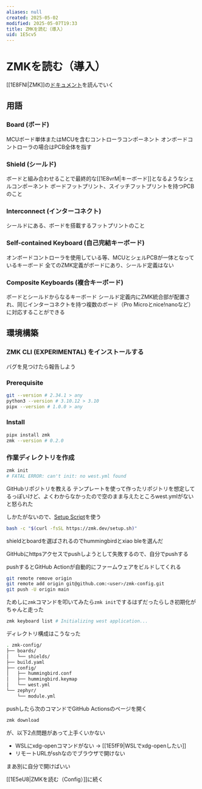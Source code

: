 ```yaml
---
aliases: null
created: 2025-05-02
modified: 2025-05-07T19:33
title: ZMKを読む（導入）
uid: 1E5cv5
---
```


# ZMKを読む（導入）

[[1E8FNl|ZMK]]の[ドキュメント](https://zmk.dev/docs)を読んでいく

## 用語

### Board (ボード)

MCUボード単体またはMCUを含むコントローラコンポーネント
オンボードコントローラの場合はPCB全体を指す

### Shield (シールド)

ボードと組み合わせることで最終的な[[1E8vrM|キーボード]]となるようなシェルコンポーネント
ボードフットプリント、スイッチフットプリントを持つPCBのこと

### Interconnect (インターコネクト)

シールドにある、ボードを搭載するフットプリントのこと

### Self-contained Keyboard (自己完結キーボード)

オンボードコントローラを使用している等、MCUとシェルPCBが一体となっているキーボード
全てのZMK定義がボードにあり、シールド定義はない

### Composite Keyboards (複合キーボード)

ボードとシールドからなるキーボード
シールド定義内にZMK統合部が配置され、同じインターコネクトを持つ複数のボード（Pro Microとnice!nanoなど）に対応することができる

## 環境構築

### ZMK CLI (EXPERIMENTAL) をインストールする

バグを見つけたら報告しよう

### Prerequisite

```zsh title="zsh"
git --version # 2.34.1 > any
python3 --version # 3.10.12 > 3.10
pipx --version # 1.0.0 > any
```

### Install

```zsh title="zsh"
pipx install zmk
zmk --version # 0.2.0
```

### 作業ディレクトリを作成

```zsh title="zsh"
zmk init
# FATAL ERROR: can't init: no west.yml found 
```

GitHubリポジトリを教える
テンプレートを使って作ったリポジトリを想定してるっぽいけど、よくわからなかったので空のまま与えたところwest.ymlがないと怒られた

しかたがないので、[Setup Script](https://zmk.dev/docs/user-setup#user-config-setup-script)を使う

```zsh title="zsh"
bash -c "$(curl -fsSL https://zmk.dev/setup.sh)"
```

shieldとboardを選ばされるのでhummingbirdとxiao bleを選んだ

GitHubにhttpsアクセスでpushしようとして失敗するので、自分でpushする

pushするとGitHub Actionが自動的にファームウェアをビルドしてくれる

```zsh title="zsh"
git remote remove origin
git remote add origin git@github.com:<user>/zmk-config.git
git push -U origin main
```

ためしに`zmk`コマンドを叩いてみたら`zmk init`でするはずだったらしき初期化がちゃんと走った

```zsh title="zsh"
zmk keyboard list # Initializing west application...
```

ディレクトリ構成はこうなった

```zsh title="tree"
. zmk-config/
├── boards/
│   └── shields/
├── build.yaml
├── config/
│   ├── hummingbird.conf
│   ├── hummingbird.keymap
│   └── west.yml
└── zephyr/
    └── module.yml
```

pushしたら次のコマンドでGitHub Actionsのページを開く

```zsh title="zsh"
zmk download
```

が、以下2点問題があって上手くいかない

- WSLにxdg-openコマンドがない → [[1E5fF9|WSLでxdg-openしたい]]
- リモートURLがsshなのでブラウザで開けない

まあ別に自分で開けばいい

[[1E5eU8|ZMKを読む（Config）]]に続く